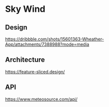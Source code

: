 # Sky Wind

## Design

https://dribbble.com/shots/15601363-Wheather-App/attachments/7388988?mode=media

## Architecture

https://feature-sliced.design/

## API

https://www.meteosource.com/api/
